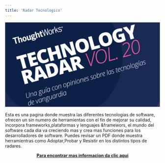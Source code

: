 ```yaml
---
title: 'Radar Tecnologico'
---
```


![](tecno.PNG)


Esta es una pagina donde muestra las diferentes tecnologias de software, ofrecen un sin numero de herramientas con el fin de mejorar su calidad, incorpora frameworks,plataformas y lenguajes &framewors, el mundo del software cada dia va creciendo mas y crea mas funciones para los desarrolladores de software.
Puedes revisar un PDF donde muestra herramientras como Adoptar,Probar y Resistir en los distintos tipos de radares.

<p><center><a href="https://www.thoughtworks.com/" target="_blank" rel="nofollow noopener noreferrer" class="external-link no-image">
  <strong>Para encontrar mas informacion da clic aqui</strong>
</a></center></p>

